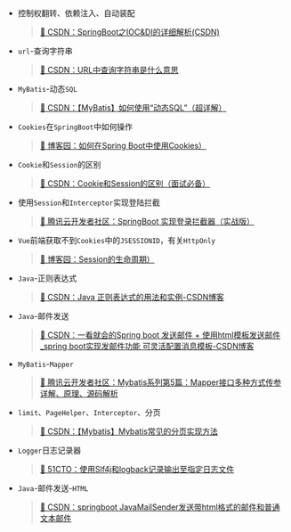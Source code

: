 - 控制权翻转、依赖注入、自动装配
  >[📖 CSDN：SpringBoot之IOC&DI的详细解析(CSDN)](https://blog.csdn.net/qq_69748833/article/details/135117530?ops_request_misc=%257B%2522request%255Fid%2522%253A%2522171621602916777224496712%2522%252C%2522scm%2522%253A%252220140713.130102334..%2522%257D&request_id=171621602916777224496712&biz_id=0&utm_medium=distribute.pc_search_result.none-task-blog-2~all~sobaiduend~default-2-135117530-null-null.142^v100^pc_search_result_base1&utm_term=IOC%20DI&spm=1018.2226.3001.4187)

- `url`-查询字符串
  >[📖 CSDN：URL中查询字符串是什么意思](https://blog.csdn.net/vip_wangsai/article/details/51999108)

- `MyBatis`-动态`SQL`
  >[📖 CSDN：【MyBatis】如何使用“动态SQL”（超详解）](https://blog.csdn.net/weixin_44825912/article/details/130433302)

- `Cookies`在`SpringBoot`中如何操作
  >[📖 博客园：如何在Spring Boot中使用Cookies）](https://www.cnblogs.com/xichji/p/11793439.html)

- `Cookie`和`Session`的区别
  >[📖 CSDN：Cookie和Session的区别（面试必备）](https://blog.csdn.net/chen13333336677/article/details/100939030)

- 使用`Session`和`Interceptor`实现登陆拦截
  >[📖 腾讯云开发者社区：SpringBoot 实现登录拦截器（实战版）](https://cloud.tencent.com/developer/article/1860615)

- `Vue`前端获取不到`Cookies`中的`JSESSIONID`，有关`HttpOnly`
  >[📖 博客园：Session的生命周期）](https://www.cnblogs.com/binger/archive/2013/03/19/2970171.html)

- `Java`-正则表达式
  > [📖 CSDN：Java 正则表达式的用法和实例-CSDN博客](https://blog.csdn.net/weixin_43860260/article/details/91417485)

- `Java`-邮件发送
  > [📖 CSDN：一看就会的Spring boot 发送邮件 + 使用html模板发送邮件_spring boot实现发邮件功能 可灵活配置消息模板-CSDN博客](https://blog.csdn.net/qq1328585964/article/details/123737477)

- `MyBatis`-`Mapper`
  > [📖 腾讯云开发者社区：Mybatis系列第5篇：Mapper接口多种方式传参详解、原理、源码解析](https://cloud.tencent.com/developer/article/1551940)

- `limit`、`PageHelper`、`Interceptor`、分页
  > [📖 CSDN：【Mybatis】Mybatis常见的分页实现方法](https://blog.csdn.net/huweiliyi/article/details/107910959)
  
- `Logger`日志记录器
  >  [📖 51CTO：使用Slf4j和logback记录输出至指定日志文件](https://blog.51cto.com/u_16213370/10202731#:~:text=%E9%80%9A%E8%BF%87%E9%85%8D%E7%BD%AE)

- `Java`-邮件发送-`HTML`
  >  [📖 CSDN：springboot JavaMailSender发送带html格式的邮件和普通文本邮件](https://blog.csdn.net/zongmaomx/article/details/105278668)


